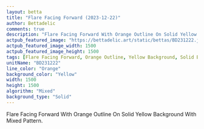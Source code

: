 ```yaml
---
layout: betta
title: "Flare Facing Forward (2023-12-22)"
author: Bettadelic
comments: true
description: "Flare Facing Forward With Orange Outline On Solid Yellow Background With Mixed Pattern."
actpub_featured_image: "https://bettadelic.art/static/bettas/BD231222.jpg"
actpub_featured_image_width: 1500
actpub_featured_image_height: 1500
tags: [Flare Facing Forward, Orange Outline, Yellow Background, Solid Background Pattern, Mixed Pattern, December 2023]
unitName: "BD231222"
line_color: "Orange"
background_color: "Yellow"
width: 1500
height: 1500
algorithm: "Mixed"
background_type: "Solid"
---
```


Flare Facing Forward With Orange Outline On Solid Yellow Background With Mixed Pattern.
